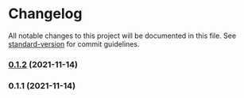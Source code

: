 # Changelog

All notable changes to this project will be documented in this file. See [standard-version](https://github.com/conventional-changelog/standard-version) for commit guidelines.

### [0.1.2](https://github.com/abhi62/web-gpt/compare/v0.1.1...v0.1.2) (2021-11-14)

### 0.1.1 (2021-11-14)
